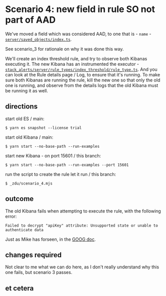 Scenario 4: new field in rule SO not part of AAD
========================================================================

We've moved a field which was considered AAD, to one that is - `name` -
[`server/saved_objects/index.ts`](../x-pack/plugins/alerting/server/saved_objects/index.ts). 

See scenario_3 for rationale on why it was done this way.

We'll create an index threshold rule, and try to observe both Kibanas
executing it.  The new Kibana has an instrumented the executor -
[`stack_alerts/server/rule_types/index_threshold/rule_type.ts`](../x-pack/plugins/stack_alerts/server/rule_types/index_threshold/rule_type.ts).
And you can look at the Rule details page / Log, to ensure that it's
running.  To make sure both Kibanas are running the rule, kill the new
one so that only the old one is running, and observe from the details
logs that the old Kibana must be running it as well.

directions
------------------------------------------------------------------------

start old ES / main:

```console
$ yarn es snapshot --license trial
```

start old Kibana / main:

```console
$ yarn start --no-base-path --run-examples
```

start new Kibana - on port 15601 / this branch:

```console
$ yarn start --no-base-path --run-examples --port 15601
```

run the script to create the rule let it run / this branch:

```console
$ _zdu/scenario_4.mjs
```

outcome
------------------------------------------------------------------------

The old Kibana fails when attempting to execute the rule, with the
following error:

    Failed to decrypt "apiKey" attribute: Unsupported state or unable to authenticate data

Just as Mike has forseen, in 
the [GOOG doc](https://docs.google.com/document/d/1TUgGbM44nW90YyASAEE_rXQ16x21eKoKyYcEtgogAj4/edit?usp=sharing).


changes required
------------------------------------------------------------------------

Not clear to me what we can do here, as I don't really understand why
this one fails, but scenario 3 passes.


et cetera
------------------------------------------------------------------------

